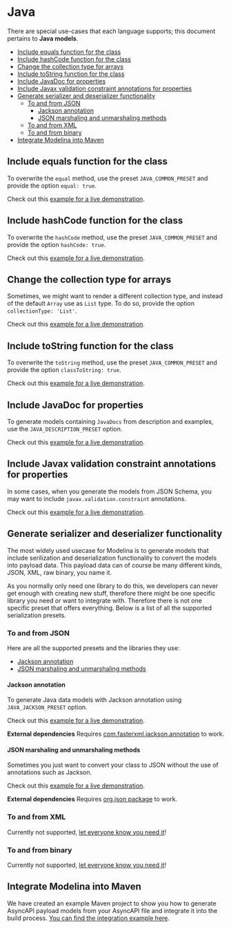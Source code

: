 # Java

There are special use-cases that each language supports; this document pertains to **Java models**.

<!-- toc is generated with GitHub Actions do not remove toc markers -->

<!-- toc -->

- [Include equals function for the class](#include-equals-function-for-the-class)
- [Include hashCode function for the class](#include-hashcode-function-for-the-class)
- [Change the collection type for arrays](#change-the-collection-type-for-arrays)
- [Include toString function for the class](#include-tostring-function-for-the-class)
- [Include JavaDoc for properties](#include-javadoc-for-properties)
- [Include Javax validation constraint annotations for properties](#include-javax-validation-constraint-annotations-for-properties)
- [Generate serializer and deserializer functionality](#generate-serializer-and-deserializer-functionality)
  * [To and from JSON](#to-and-from-json)
    + [Jackson annotation](#jackson-annotation)
    + [JSON marshaling and unmarshaling methods](#json-marshaling-and-unmarshaling-methods)
  * [To and from XML](#to-and-from-xml)
  * [To and from binary](#to-and-from-binary)
- [Integrate Modelina into Maven](#integrate-modelina-into-maven)

<!-- tocstop -->

## Include equals function for the class

To overwrite the `equal` method, use the preset `JAVA_COMMON_PRESET` and provide the option `equal: true`.

Check out this [example for a live demonstration](../../examples/java-generate-equals).

## Include hashCode function for the class

To overwrite the `hashCode` method, use the preset `JAVA_COMMON_PRESET` and provide the option `hashCode: true`.

Check out this [example for a live demonstration](../../examples/java-generate-hashcode).

## Change the collection type for arrays

Sometimes, we might want to render a different collection type, and instead of the default `Array` use as `List` type. To do so, provide the option `collectionType: 'List'`.

Check out this [example for a live demonstration](../../examples/java-change-collection-type).

## Include toString function for the class

To overwrite the `toString` method, use the preset `JAVA_COMMON_PRESET` and provide the option `classToString: true`.

Check out this [example for a live demonstration](../../examples/java-generate-tostring).

## Include JavaDoc for properties

To generate models containing `JavaDocs` from description and examples, use the `JAVA_DESCRIPTION_PRESET` option.

Check out this [example for a live demonstration](../../examples/java-generate-javadoc).

## Include Javax validation constraint annotations for properties

In some cases, when you generate the models from JSON Schema, you may want to include `javax.validation.constraint` annotations.

Check out this [example for a live demonstration](../../examples/java-generate-javax-constraint-annotation).

## Generate serializer and deserializer functionality

The most widely used usecase for Modelina is to generate models that include serilization and deserialization functionality to convert the models into payload data. This payload data can of course be many different kinds, JSON, XML, raw binary, you name it.

As you normally only need one library to do this, we developers can never get enough with creating new stuff, therefore there might be one specific library you need or want to integrate with. Therefore there is not one specific preset that offers everything. Below is a list of all the supported serialization presets. 

### To and from JSON
Here are all the supported presets and the libraries they use: 

- [Jackson annotation](#jackson-annotation) 
- [JSON marshaling and unmarshaling methods](#json-marshaling-and-unmarshaling-methods) 

#### Jackson annotation

To generate Java data models with Jackson annotation using `JAVA_JACKSON_PRESET` option.

Check out this [example for a live demonstration](../../examples/java-generate-jackson-annotation).

**External dependencies**
Requires [com.fasterxml.jackson.annotation](https://mvnrepository.com/artifact/com.fasterxml.jackson.core/jackson-annotations) to work.

#### JSON marshaling and unmarshaling methods

Sometimes you just want to convert your class to JSON without the use of annotations such as Jackson.

Check out this [example for a live demonstration](../../examples/java-generate-marshalling).

**External dependencies**
Requires [org.json package](https://search.maven.org/artifact/org.json/json/20211205/bundle) to work.

### To and from XML
Currently not supported, [let everyone know you need it](https://github.com/asyncapi/modelina/issues/new?assignees=&labels=enhancement&template=enhancement.md)!

### To and from binary
Currently not supported, [let everyone know you need it](https://github.com/asyncapi/modelina/issues/new?assignees=&labels=enhancement&template=enhancement.md)!

## Integrate Modelina into Maven
We have created an example Maven project to show you how to generate AsyncAPI payload models from your AsyncAPI file and integrate it into the build process. [You can find the integration example here](../integration.md#integrate-modelina-into-maven).